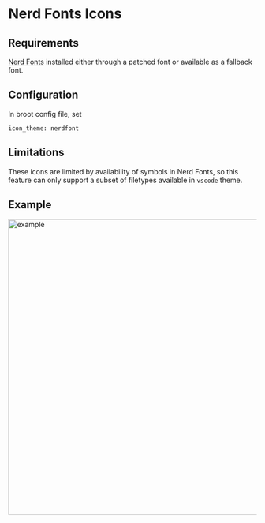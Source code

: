 # Nerd Fonts Icons

## Requirements

[Nerd Fonts](https://github.com/ryanoasis/nerd-fonts) installed either through a patched font or available as a fallback font.

## Configuration

In broot config file, set

```
icon_theme: nerdfont
```

## Limitations

These icons are limited by availability of symbols in Nerd Fonts, so this feature can only support a subset of filetypes available in `vscode` theme.

## Example

<img src="example.png" alt="example" width="600"/>
